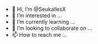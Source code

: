- 👋 Hi, I’m @SeukallesX
- 👀 I’m interested in ...
- 🌱 I’m currently learning ...
- 💞️ I’m looking to collaborate on ...
- 📫 How to reach me ...

<!---
SeukallesX/SeukallesX is a ✨ special ✨ repository because its `README.md` (this file) appears on your GitHub profile.
You can click the Preview link to take a look at your changes.
--->
